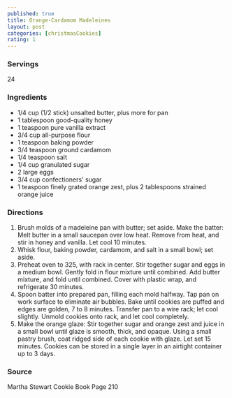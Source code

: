 ```yaml
---
published: true
title: Orange-Cardamom Madeleines
layout: post
categories: [christmasCookies]
rating: 1
---
```

### Servings
24

### Ingredients
- 1/4 cup (1/2 stick) unsalted butter, plus more for pan
- 1 tablespoon good-quality honey
- 1 teaspoon pure vanilla extract
- 3/4 cup all-purpose flour
- 1 teaspoon baking powder
- 3/4 teaspoon ground cardamom
- 1/4 teaspoon salt
- 1/4 cup granulated sugar
- 2 large eggs
- 3/4 cup confectioners' sugar
- 1 teaspoon finely grated orange zest, plus 2 tablespoons strained orange juice

### Directions
1. Brush molds of a madeleine pan with butter; set aside. Make the batter: Melt butter in a small saucepan over low heat. Remove from heat, and stir in honey and vanilla. Let cool 10 minutes.
2. Whisk flour, baking powder, cardamom, and salt in a small bowl; set aside.
3. Preheat oven to 325, with rack in center. Stir together sugar and eggs in a medium bowl. Gently fold in flour mixture until combined. Add butter mixture, and fold until combined. Cover with plastic wrap, and refrigerate 30 minutes.
4. Spoon batter into prepared pan, filling each mold halfway. Tap pan on work surface to eliminate air bubbles. Bake until cookies are puffed and edges are golden, 7 to 8 minutes. Transfer pan to a wire rack; let cool slightly. Unmold cookies onto rack, and let cool completely.
5. Make the orange glaze: Stir together sugar and orange zest and juice in a small bowl until glaze is smooth, thick, and opaque. Using a small pastry brush, coat ridged side of each cookie with glaze. Let set 15 minutes. Cookies can be stored in a single layer in an airtight container up to 3 days.

### Source
Martha Stewart Cookie Book Page 210
